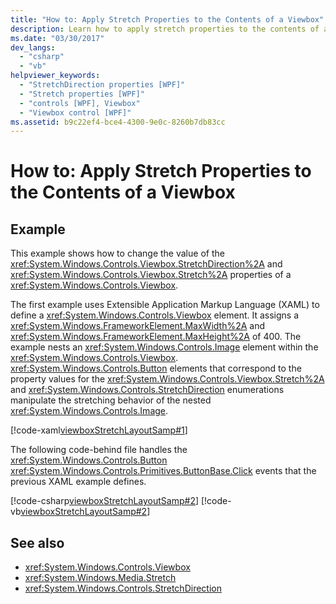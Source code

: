 ```yaml
---
title: "How to: Apply Stretch Properties to the Contents of a Viewbox"
description: Learn how to apply stretch properties to the contents of a Viewbox via the included code examples in XAML, C#, and Visual Basic.
ms.date: "03/30/2017"
dev_langs: 
  - "csharp"
  - "vb"
helpviewer_keywords: 
  - "StretchDirection properties [WPF]"
  - "Stretch properties [WPF]"
  - "controls [WPF], Viewbox"
  - "Viewbox control [WPF]"
ms.assetid: b9c22ef4-bce4-4300-9e0c-8260b7db83cc
---
```

# How to: Apply Stretch Properties to the Contents of a Viewbox
## Example  
 This example shows how to change the value of the <xref:System.Windows.Controls.Viewbox.StretchDirection%2A> and <xref:System.Windows.Controls.Viewbox.Stretch%2A> properties of a <xref:System.Windows.Controls.Viewbox>.  
  
 The first example uses Extensible Application Markup Language (XAML) to define a <xref:System.Windows.Controls.Viewbox> element. It assigns a <xref:System.Windows.FrameworkElement.MaxWidth%2A> and <xref:System.Windows.FrameworkElement.MaxHeight%2A> of 400. The example nests an <xref:System.Windows.Controls.Image> element within the <xref:System.Windows.Controls.Viewbox>. <xref:System.Windows.Controls.Button> elements that correspond to the property values for the <xref:System.Windows.Controls.Viewbox.Stretch%2A> and <xref:System.Windows.Controls.StretchDirection> enumerations manipulate the stretching behavior of the nested <xref:System.Windows.Controls.Image>.  
  
 [!code-xaml[viewboxStretchLayoutSamp#1](~/samples/snippets/csharp/VS_Snippets_Wpf/viewboxStretchLayoutSamp/CSharp/Window1.xaml#1)]  
  
 The following code-behind file handles the <xref:System.Windows.Controls.Button> <xref:System.Windows.Controls.Primitives.ButtonBase.Click> events that the previous XAML example defines.  
  
 [!code-csharp[viewboxStretchLayoutSamp#2](~/samples/snippets/csharp/VS_Snippets_Wpf/viewboxStretchLayoutSamp/CSharp/Window1.xaml.cs#2)]
 [!code-vb[viewboxStretchLayoutSamp#2](~/samples/snippets/visualbasic/VS_Snippets_Wpf/viewboxStretchLayoutSamp/VisualBasic/Window1.xaml.vb#2)]  
  
## See also

- <xref:System.Windows.Controls.Viewbox>
- <xref:System.Windows.Media.Stretch>
- <xref:System.Windows.Controls.StretchDirection>
